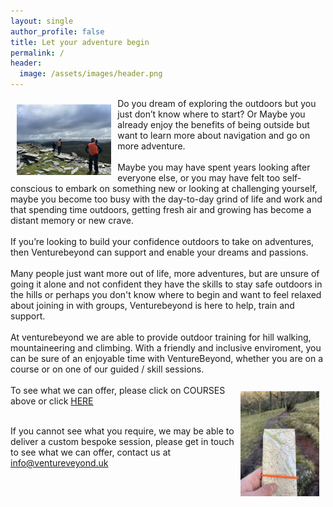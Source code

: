```yaml
---
layout: single
author_profile: false
title: Let your adventure begin
permalink: /
header:
  image: /assets/images/header.png
---
```


<div>
<img src="/assets/images/image6.png" width="30%" height="auto" style="float: left; margin: 10px;">

Do you dream of exploring the outdoors but you just don’t know where to start? Or Maybe you already enjoy the benefits of being outside but want to learn more about navigation and go on more adventure.<br>
<br>
Maybe you may have spent years looking after everyone else, or you may have felt too self-conscious to embark on something new or looking at challenging yourself, maybe you become too busy with the day-to-day grind of life and work and that spending time outdoors, getting fresh air and growing has become a distant memory or new crave.<br>
<br>
If you’re looking to build your confidence outdoors to take on adventures, then Venturebeyond can support and enable your dreams and passions.<br>
<br>
Many people just want more out of life, more adventures, but are unsure of going it alone and not confident they have the skills to stay safe outdoors in the hills or perhaps you don't know where to begin and want to feel relaxed about joining in with groups, Venturebeyond is here to help, train and support.<br>
<br>
At venturebeyond we are able to provide outdoor training for hill walking, mountaineering and climbing. With a friendly and inclusive enviroment, you can be sure of an enjoyable time with VentureBeyond, whether you are on a course or on one of our guided / skill sessions.<br>
<br>
<img src="/assets/images/IMG_3957.png" width="25%" height="auto" style="float: right; margin: 10px;">
To see what we can offer, please click on COURSES above or click <a href="/courses/">HERE</a><br>
<br>
</div>

If you cannot see what you require, we may be able to deliver a custom bespoke session, please get in touch to see what we can offer, contact us at [info@ventureveyond.uk](mailto:info@venturebeyond.uk)




<!--- [![Mountain Training](/assets/images/mt-logo.png)](https://www.mountain-training.org)
[![NNAS](/assets/images/nnas-logo.png)](https://nnas-org.uk) --->
